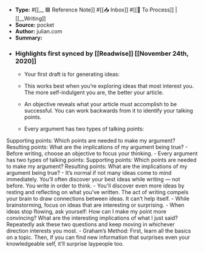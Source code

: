 - **Type:** #[[__ 🟦  Reference Note]] #[[📥 Inbox]] #[[📝 To Process]] | [[__Writing]]
- **Source:**  pocket
- **Author:** julian.com
- **Summary:**
- ### Highlights first synced by [[Readwise]] [[November 24th, 2020]]
    - Your first draft is for generating ideas:

 
    - This works best when you’re exploring ideas that most interest you. The more self-indulgent you are, the better your article. 
    - An objective reveals what your article must accomplish to be successful. You can work backwards from it to identify your talking points.

 
    - Every argument has two types of talking points:

Supporting points: Which points are needed to make my argument?
Resulting points: What are the implications of my argument being true? 
    - Before writing, choose an objective to focus your thinking. 
    - Every argument has two types of talking points:
Supporting points: Which points are needed to make my argument?
Resulting points: What are the implications of my argument being true? 
    - It’s normal if not many ideas come to mind immediately. You’ll often discover your best ideas while writing — not before. You write in order to think. 
    - You'll discover even more ideas by resting and reflecting on what you’ve written. The act of writing compels your brain to draw connections between ideas. It can’t help itself. 
    - While brainstorming, focus on ideas that are interesting or surprising. 
    - When ideas stop flowing, ask yourself:
How can I make my point more convincing?
What are the interesting implications of what I just said?
Repeatedly ask these two questions and keep moving in whichever direction interests you most. 
    - Graham’s Method: First, learn all the basics on a topic. Then, if you can find new information that surprises even your knowledgeable self, it’ll surprise laypeople too. 
